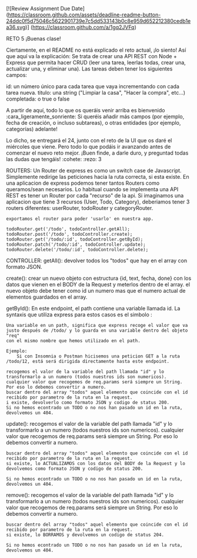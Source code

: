 [![Review Assignment Due Date]
(https://classroom.github.com/assets/deadline-readme-button-24ddc0f5d75046c5622901739e7c5dd533143b0c8e959d652212380cedb1ea36.svg)]
(https://classroom.github.com/a/1gq2JVFq)


RETO 5
¡Buenas clase!

Ciertamente, en el README no está explicado el reto actual, ¡lo siento! Así que aquí va la explicación:
Se trata de crear una API REST con Node + Express que permita hacer CRUD (leer una tarea, leerlas todas, crear una, actualizar una, y eliminar una). Las tareas deben tener los siguientes campos:

id: un número único para cada tarea que vaya incrementando con cada tarea nueva.
titulo: una string ("Limpiar la casa", "Hacer la compra", etc...)
completada: o true o false

A partir de aquí, todo lo que os queráis venir arriba es bienvenido :cara_ligeramente_sonriente: Si queréis añadir más campos (por ejemplo, fecha de creación, o incluso subtareas), o otras entidades (por ejemplo, categorías) adelante!

Lo dicho, se entregará el 24, junto con el reto de la UI que os daré el miércoles que viene. Pero todo lo que podáis ir avanzando antes de comenzar el nuevo reto mejor.
¡Buen finde, a darle duro, y preguntad todas las dudas que tengáis! :cohete:
:rezo:
3


ROUTERS:
    Un Router de express es como un switch case de Javascript. Simplemente redirige las peticiones hacia la ruta correcta, si esta existe.
    En una aplicacion de express podemos tener tantos Routers como queramos/sean necesarios. Lo habitual cuando se implementa una API REST
    es tener un Router por cada "recurso" de la api. Si imaginamos una aplicacion que tiene 3 recursos (User, Todo, Category), deberiamos
    tener 3 routers diferentes: userRouter, todoRouter y categoryRouter.

    exportamos el router para poder 'usarlo' en nuestra app.

    todoRouter.get('/todo', todoController.getAll);
    todoRouter.post('/todo', todoController.create);
    todoRouter.get('/todo/:id', todoController.getById);
    todoRouter.patch('/todo/:id', todoController.update);
    todoRouter.delete('/todo/:id', todoController.delete);


CONTROLLER:
getAll(): 
    devolver todos los "todos" que hay en el array con formato JSON.

create(): 
    crear un nuevo objeto con estructura {id, text, fecha, done} con los datos que vienen en el BODY de la Request y meterlos dentro de el array.
    el nuevo objeto debe tener como id un numero mas que el numero actual de elementos guardados en el array.

getById(): 
    En este endpoint, el path contiene una variable llamada id. La syntaxis que utiliza express para estos casos es el simbolo :

    Una variable en un path, significa que express recoge el valor que va justo después de /todo/ y lo guarda en una variable dentro del objeto "req"
    con el mismo nombre que hemos utilizado en el path.

    Ejemplo:
        Si con Insomnia o Postman hicisemos una peticion GET a la ruta /todo/12, está será dirigida directamente hasta este endpoint.

    recogemos el valor de la variable del path llamada "id" y lo transformarlo a un numero (todos nuestros ids son numericos).
    cualquier valor que recogemos de req.params será siempre un String. Por eso lo debemos convertir a numero.
    buscar dentro del array "todos" aquel elemento que coincide con el id recibido por parametro de la ruta en la request.
    i existe, devolverlo como formato JSON y codigo de status 200.
    Si no hemos econtrado un TODO o no nos han pasado un id en la ruta, devolvemos un 404.

update():
    recogemos el valor de la variable del path llamada "id" y lo transformarlo a un numero (todos nuestros ids son numericos).
    cualquier valor que recogemos de req.params será siempre un String. Por eso lo debemos convertir a numero.
  
    buscar dentro del array "todos" aquel elemento que coincide con el id recibido por parametro de la ruta en la request.
    si existe, lo ACTUALIZAMOS con los datos del BODY de la Request y lo devolvemos como formato JSON y codigo de status 200.
  
    Si no hemos econtrado un TODO o no nos han pasado un id en la ruta, devolvemos un 404.

remove():
    recogemos el valor de la variable del path llamada "id" y lo transformarlo a un numero (todos nuestros ids son numericos).
    cualquier valor que recogemos de req.params será siempre un String. Por eso lo debemos convertir a numero.
  
    buscar dentro del array "todos" aquel elemento que coincide con el id recibido por parametro de la ruta en la request.
    si existe, lo BORRAMOS y devolvemos un codigo de status 204.
  
    Si no hemos econtrado un TODO o no nos han pasado un id en la ruta, devolvemos un 404.
  
